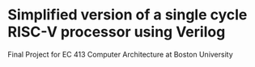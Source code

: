 # Simplified version of a single cycle RISC-V processor using Verilog
Final Project for EC 413 Computer Architecture at Boston University
